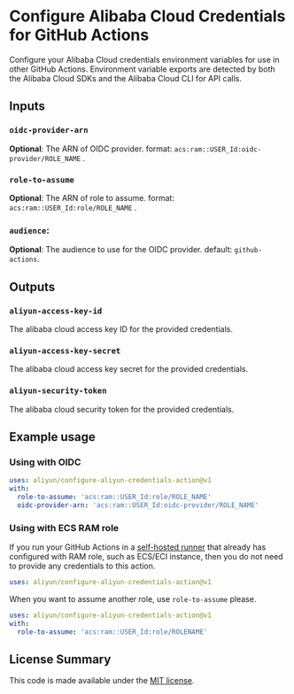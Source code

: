 # Configure Alibaba Cloud Credentials for GitHub Actions

Configure your Alibaba Cloud credentials environment variables for use in other GitHub Actions.
Environment variable exports are detected by both the Alibaba Cloud SDKs and the Alibaba Cloud CLI for API calls.

## Inputs

### `oidc-provider-arn`

**Optional**: The ARN of OIDC provider. format: `acs:ram::USER_Id:oidc-provider/ROLE_NAME` .

### `role-to-assume`

**Optional**: The ARN of role to assume. format: `acs:ram::USER_Id:role/ROLE_NAME` .

### `audience`:

**Optional**: The audience to use for the OIDC provider. default: `github-actions`.

## Outputs

### `aliyun-access-key-id`

The alibaba cloud access key ID for the provided credentials.

### `aliyun-access-key-secret`

The alibaba cloud access key secret for the provided credentials.

### `aliyun-security-token`

The alibaba cloud security token for the provided credentials.

## Example usage

### Using with OIDC

```yaml
uses: aliyun/configure-aliyun-credentials-action@v1
with:
  role-to-assume: 'acs:ram::USER_Id:role/ROLE_NAME'
  oidc-provider-arn: 'acs:ram::USER_Id:oidc-provider/ROLE_NAME'
```

### Using with ECS RAM role

If you run your GitHub Actions in a [self-hosted runner](https://help.github.com/en/actions/hosting-your-own-runners/about-self-hosted-runners)
that already has configured with RAM role, such as ECS/ECI instance, then you do not need
to provide any credentials to this action.

```yaml
uses: aliyun/configure-aliyun-credentials-action@v1
```

When you want to assume another role, use `role-to-assume` please.

```yaml
uses: aliyun/configure-aliyun-credentials-action@v1
with:
  role-to-assume: 'acs:ram::USER_Id:role/ROLENAME'
```

## License Summary

This code is made available under the [MIT license](LICENSE).
